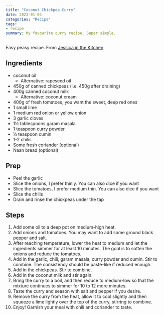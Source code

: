 ```yaml
---
title: "Coconut Chickpea Curry"
date: 2023-01-04
categories: "Recipe"
tags:
- recipe
summary: My favourite curry recipe. Super simple.
---
```


Easy peasy recipe. From [Jessica in the Kitchen](https://jessicainthekitchen.com/coconut-chickpea-curry-recipe/)

## Ingredients
* coconut oil
  - Alternative: rapeseed oil
* 450g of canned chickpeas (i.e. 450g after draining)
* 400g canned coconut milk
  - Alternative: coconut cream
* 400g of fresh tomatoes, you want the sweet, deep red ones
* 1 small lime
* 1 medium red onion or yellow onion
* 3 garlic cloves
* 1½ tablespoons garam masala
* 1 teaspoon curry powder
* ½ teaspoon cumin
* 1-2 chilis
* Some fresh coriander (optional)
* Naan bread (optional)

## Prep
* Peel the garlic
* Slice the onions, I prefer thinly. You can also dice if you want
* Slice the tomatoes, I prefer medium thin. You can also dice if you want
* Slice the chilis
* Drain and rinse the chickpeas under the tap

## Steps
1. Add some oil to a deep pot on medium-high heat.
2. Add onions and tomatoes. You may want to add some ground black pepper and salt.
3. After reaching temperature, lower the heat to medium and let the ingredients simmer for at least 10 minutes. The goal is to soften the onions and reduce the tomatoes.
4. Add in the garlic, chili, garam masala, curry powder and cumin. Stir to combine. The consistency should be paste-like if reduced enough.
5. Add in the chickpeas. Stir to combine.
6. Add in the coconut milk and stir again.
7. Bring the curry to a boil, and then reduce to medium-low so that the mixture continues to simmer for 10 to 12 more minutes.
8. Taste the curry and season with salt and pepper if you desire. 
9. Remove the curry from the heat, allow it to cool slightly and then squeeze a lime lightly over the top of the curry, stirring to combine.
10. Enjoy! Garnish your meal with chili and coriander to taste.
